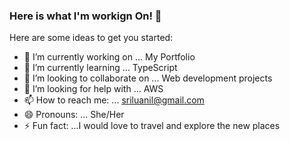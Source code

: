 ### Here is what I'm workign On! 👋

Here are some ideas to get you started:

- 🔭 I’m currently working on ... My Portfolio
- 🌱 I’m currently learning ... TypeScript
- 👯 I’m looking to collaborate on ... Web development projects
- 🤔 I’m looking for help with ... AWS
- 📫 How to reach me: ... sriluanil@gmail.com
- 😄 Pronouns: ... She/Her
- ⚡ Fun fact: ...I would love to travel and explore the new places
